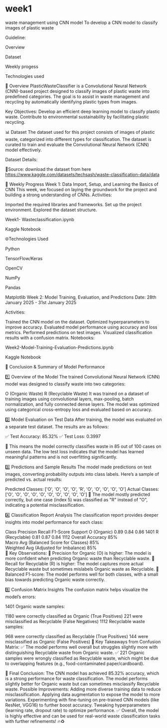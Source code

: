 # week1
waste management using CNN model
To develop a CNN model to classify images of plastic waste

Guideline:

Overview

Dataset

Weekly progess

Technologies used

📖 Overview PlasticWasteClassifier is a Convolutional Neural Network (CNN)-based project designed to classify images of plastic waste into predefined categories. The goal is to assist in waste management and recycling by automatically identifying plastic types from images.

Key Objectives: Develop an efficient deep learning model to classify plastic waste. Contribute to environmental sustainability by facilitating plastic recycling.

📊 Dataset The dataset used for this project consists of images of plastic waste, categorized into different types for classification. The dataset is curated to train and evaluate the Convolutional Neural Network (CNN) model effectively.

Dataset Details:

📂Source: download the dataset from here https://www.kaggle.com/datasets/techsash/waste-classification-data/data

📅 Weekly Progress Week 1: Data Import, Setup, and Learning the Basics of CNN This week, we focused on laying the groundwork for the project and building a strong understanding of CNNs. Activities:

Imported the required libraries and frameworks.
Set up the project environment.
Explored the dataset structure.

Week1- Wasteclassification.ipynb

Kaggle Notebook

🌐Technologies Used

Python

TensorFlow/Keras

OpenCV

NumPy

Pandas

Matplotlib
Week 2: Model Training, Evaluation, and Predictions
Date: 28th January 2025 - 31st January 2025

Activities:

Trained the CNN model on the dataset.
Optimized hyperparameters to improve accuracy.
Evaluated model performance using accuracy and loss metrics.
Performed predictions on test images.
Visualized classification results with a confusion matrix.
Notebooks:

Week2-Model-Training-Evaluation-Predictions.ipynb

Kaggle Notebook

📌 Conclusion & Summary of Model Performance


1️⃣ Overview of the Model
The trained Convolutional Neural Network (CNN) model was designed to classify waste into two categories:

O (Organic Waste)
R (Recyclable Waste)
It was trained on a dataset of training images using convolutional layers, max-pooling, batch normalization, and fully connected dense layers. The model was optimized using categorical cross-entropy loss and evaluated based on accuracy.

2️⃣ Model Evaluation on Test Data
After training, the model was evaluated on a separate test dataset. The results are as follows:

✅ Test Accuracy: 85.32%
✅ Test Loss: 0.3997

🔹 This means the model correctly classifies waste in 85 out of 100 cases on unseen data. The low test loss indicates that the model has learned meaningful patterns and is not overfitting significantly.

3️⃣ Predictions and Sample Results
The model made predictions on test images, converting probability outputs into class labels. Here’s a sample of predicted vs. actual results:

Predicted Classes: ['O', 'O', 'O', 'O', 'R', 'O', 'O', 'O', 'O', 'O']
Actual Classes: ['O', 'O', 'O', 'O', 'O', 'O', 'O', 'O', 'O', 'O']
🔹 The model mostly predicted correctly, but one case (index 5) was classified as "R" instead of "O", indicating a potential misclassification.

4️⃣ Classification Report Analysis
The classification report provides deeper insights into model performance for each class:

Class	Precision	Recall	F1-Score	Support
O (Organic)	0.89	0.84	0.86	1401
R (Recyclable)	0.81	0.87	0.84	1112
Overall Accuracy	85%			
Macro Avg (Balanced Score for Classes)	85%			
Weighted Avg (Adjusted for Imbalance)	85%			
📌 Key Observations:
🔹 Precision for Organic (O) is higher: The model is more confident when predicting Organic waste than Recyclable waste.
🔹 Recall for Recyclable (R) is higher: The model captures more actual Recyclable waste but sometimes mislabels Organic waste as Recyclable.
🔹 Balanced F1-score: The model performs well for both classes, with a small bias towards predicting Organic waste correctly.

5️⃣ Confusion Matrix Insights
The confusion matrix helps visualize the model’s errors:

1401 Organic waste samples:

1180 were correctly classified as Organic (True Positives)
221 were misclassified as Recyclable (False Negatives)
1112 Recyclable waste samples:

968 were correctly classified as Recyclable (True Positives)
144 were misclassified as Organic (False Positives)
📌 Key Takeaways from Confusion Matrix:
✅ The model performs well overall but struggles slightly more with distinguishing Recyclable waste from Organic waste.
✅ 221 Organic samples were wrongly classified as Recyclable waste, which might be due to overlapping features (e.g., food-contaminated paper/cardboard).

🚀 Final Conclusion:
The CNN model has achieved 85.32% accuracy, which is a strong performance for waste classification.
The model performs slightly better for Organic waste but can sometimes misclassify Recyclable waste.
Possible Improvements:
Adding more diverse training data to reduce misclassification.
Applying data augmentation to expose the model to more variations.
Experimenting with fine-tuning on pre-trained CNN models (like ResNet, VGG16) to further boost accuracy.
Tweaking hyperparameters (learning rate, dropout rate) to optimize performance.
✅ Overall, the model is highly effective and can be used for real-world waste classification tasks with further refinements! 🔥♻️
